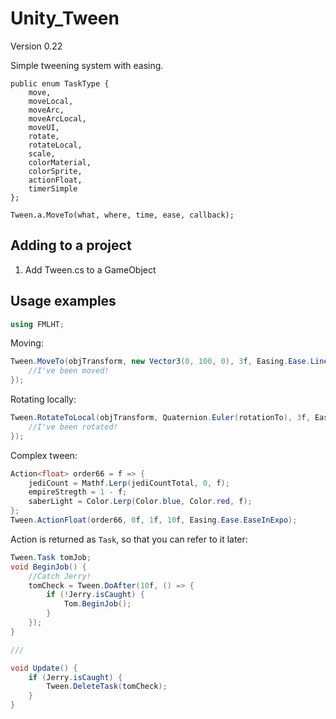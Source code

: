 # Unity_Tween

Version 0.22

Simple tweening system with easing.

```
public enum TaskType {
    move,
    moveLocal,
    moveArc,
    moveArcLocal,
    moveUI,
    rotate,
    rotateLocal,
    scale,
    colorMaterial,
    colorSprite,
    actionFloat,
    timerSimple
};

Tween.a.MoveTo(what, where, time, ease, callback);
```

## Adding to a project
1. Add Tween.cs to a GameObject

## Usage examples

```csharp
using FMLHT;
```

Moving:

```csharp
Tween.MoveTo(objTransform, new Vector3(0, 100, 0), 3f, Easing.Ease.Linear, () => {
    //I've been moved!
});
```

Rotating locally:

```csharp
Tween.RotateToLocal(objTransform, Quaternion.Euler(rotationTo), 3f, Easing.Ease.EaseOutElastic, () => {
    //I've been rotated!
});
```

Complex tween:

```csharp
Action<float> order66 = f => {
    jediCount = Mathf.Lerp(jediCountTotal, 0, f);
    empireStregth = 1 - f;
    saberLight = Color.Lerp(Color.blue, Color.red, f);
};
Tween.ActionFloat(order66, 0f, 1f, 10f, Easing.Ease.EaseInExpo);
```

Action is returned as `Task`, so that you can refer to it later:

```csharp
Tween.Task tomJob;
void BeginJob() {
    //Catch Jerry!
    tomCheck = Tween.DoAfter(10f, () => {
        if (!Jerry.isCaught) {
            Tom.BeginJob();
        }
    });
}

///

void Update() {
    if (Jerry.isCaught) {
        Tween.DeleteTask(tomCheck);
    }
}
```